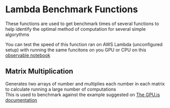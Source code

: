 # Lambda Benchmark Functions
These functions are used to get benchmark times of several functions to help identify the optimal method of computation for several simple algorythms

You can test the speed of this function ran on AWS Lambda (unconfigured setup) with running the same funcitons on you GPU or CPU on this [observable notebook](https://observablehq.com/@robsutcliffe/frontend-parallelization-with-gpu-js)


## Matrix Multiplication 
Generates two arrays of number and multiplies each number in each matrix to calculate running a large number of computations  
This is used to benchmark against the example suggested on [The GPU.js documentation](https://github.com/gpujs/gpu.js/#readme)
